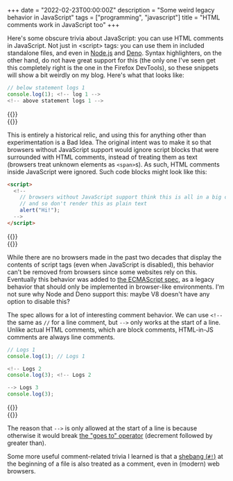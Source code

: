 +++
date = "2022-02-23T00:00:00Z"
description = "Some weird legacy behavior in JavaScript"
tags = ["programming", "javascript"]
title = "HTML comments work in JavaScript too"
+++

Here's some obscure trivia about JavaScript: you can use HTML comments in JavaScript. Not just in \<script\> tags: you can use them in included standalone files, and even in [Node.js](https://nodejs.org/en/) and [Deno](https://deno.land/). Syntax highlighters, on the other hand, do not have great support for this (the only one I've seen get this completely right is the one in the Firefox DevTools), so these snippets will show a bit weirdly on my blog. Here's what that looks like:

```js
// below statement logs 1
console.log(1); <!-- log 1 -->
<!-- above statement logs 1 -->
```
{{<rawhtml>}}<br>{{</rawhtml>}}

This is entirely a historical relic, and using this for anything other than experimentation is a Bad Idea. The original intent was to make it so that browsers without JavaScript support would ignore script blocks that were surrounded with HTML comments, instead of treating them as text (browsers treat unknown elements as `<span>`s). As such, HTML comments inside JavaScript were ignored. Such code blocks might look like this:
  
```html
<script>
  <!--
    // browsers without JavaScript support think this is all in a big comment,
    // and so don't render this as plain text
    alert("Hi!");
  -->
</script>
```
{{<rawhtml>}}<br>{{</rawhtml>}}

While there are no browsers made in the past two decades that display the contents of script tags (even when JavaScript is disabled), this behavior can't be removed from browsers since some websites rely on this. Eventually this behavior was added to [the ECMAScript spec](https://tc39.es/ecma262/#prod-annexB-Comment), as a legacy behavior that should only be implemented in browser-like environments. I'm not sure why Node and Deno support this: maybe V8 doesn't have any option to disable this?

The spec allows for a lot of interesting comment behavior. We can use `<!--` the same as `//` for a line comment, but `-->` only works at the start of a line. Unlike actual HTML comments, which are block comments, HTML-in-JS comments are always line comments.

```js
// Logs 1
console.log(1); // Logs 1

<!-- Logs 2
console.log(3); <!-- Logs 2

--> Logs 3
console.log(3);
```
{{<rawhtml>}}<br>{{</rawhtml>}}

The reason that `-->` is only allowed at the start of a line is because otherwise it would break [the "goes to" operator](https://stackoverflow.com/a/1642035/10113238) (decrement followed by greater than).

Some more useful comment-related trivia I learned is that a [shebang (`#!`)](https://en.wikipedia.org/wiki/Shebang_(Unix)) at the beginning of a file is also treated as a comment, even in (modern) web browsers.
